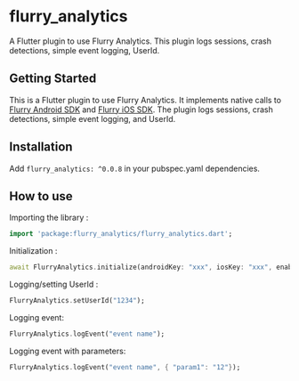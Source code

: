 # flurry_analytics

A Flutter plugin to use Flurry Analytics. This plugin logs sessions, crash detections, simple event logging, UserId.

## Getting Started

This is a Flutter plugin to use Flurry Analytics. It implements native calls to [Flurry Android SDK][flurry_sdk_android] and [Flurry iOS SDK][flurry_sdk_ios]. The plugin logs sessions, crash detections, simple event logging, and UserId.

## Installation

Add `flurry_analytics: ^0.0.8` in your pubspec.yaml dependencies.

## How to use #

Importing the library :

``` dart
import 'package:flurry_analytics/flurry_analytics.dart';
```

Initialization :

``` dart
await FlurryAnalytics.initialize(androidKey: "xxx", iosKey: "xxx", enableLog: true);
```

Logging/setting UserId :

``` dart
FlurryAnalytics.setUserId("1234");
```

Logging event:

``` dart
FlurryAnalytics.logEvent("event name");
```

Logging event with parameters:

``` dart
FlurryAnalytics.logEvent("event name", { "param1": "12"});
```

[flurry_sdk_android]: https://developer.yahoo.com/flurry/docs/integrateflurry/android
[flurry_sdk_ios]: https://developer.yahoo.com/flurry/docs/integrateflurry/ios